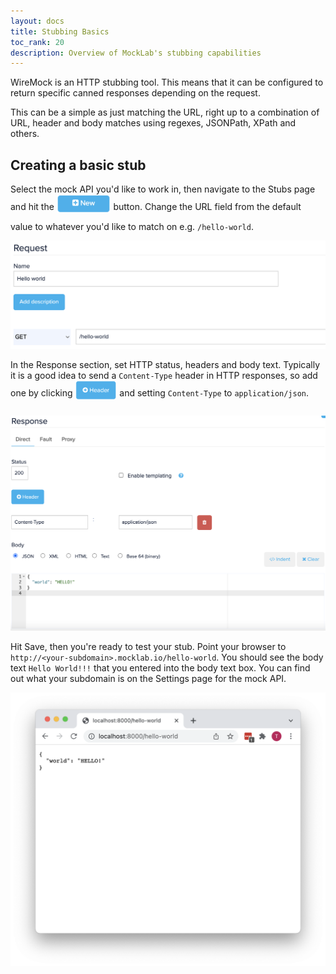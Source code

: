```yaml
---
layout: docs
title: Stubbing Basics
toc_rank: 20
description: Overview of MockLab's stubbing capabilities
---
```



WireMock is an HTTP stubbing tool. This means that
it can be configured to return specific canned responses depending on the request.

This can be a simple as just matching the URL, right up to a combination of URL, header and body matches using regexes,
JSONPath, XPath and others.


## Creating a basic stub
Select the mock API you'd like to work in, then navigate to the Stubs page and hit the <img style="margin-bottom: 0.8rem; vertical-align: middle; border: none; height: 30px" src="/images/screenshots/new-stub-button.png" title="New stub"/> button. Change the URL field from the
default value to whatever you'd like to match on e.g. `/hello-world`.

<img src="/images/screenshots/basic-new-stub.png" title="New stub request" class="boxed-image">

In the Response section, set HTTP status, headers and body text. Typically it is a good idea to send a
`Content-Type` header in HTTP responses, so add one by clicking <img style="margin-bottom: 0.8rem; vertical-align: middle; border: none; height: 30px" src="/images/screenshots/new-header-button.png" title="New header"/> and setting `Content-Type` to `application/json`.


<img src="/images/screenshots/basic-response.png" title="Basic stub response" class="boxed-image">

Hit Save, then you're ready to test your stub. Point your browser to `http://<your-subdomain>.mocklab.io/hello-world`.
You should see the body text `Hello World!!!` that you entered into the body text box. You can find out what your
subdomain is on the Settings page for the mock API.

<img src="/images/screenshots/mock-api-browser-screenshot.png" title="Mock response served in browser">
